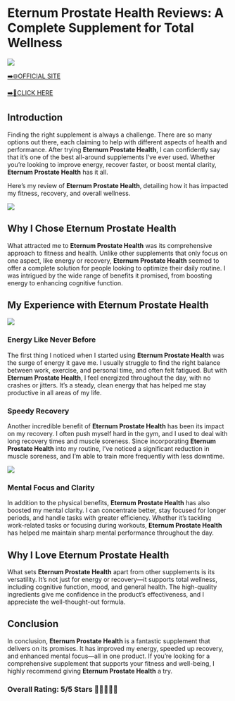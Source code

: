 # **Eternum Prostate Health Reviews**: A Complete Supplement for Total Wellness

[![](https://static.vecteezy.com/system/resources/thumbnails/019/896/014/small/buy-now-gradient-button-with-cart-symbol-buy-now-illustration-png.png)](https://edetoop.top/lander/sugarpreland-1/eternumhealth.html) 

[➡️🌐OFFICIAL SITE](https://edetoop.top/lander/sugarpreland-1/eternumhealth.html) 

[➡️🔗CLICK HERE](https://edetoop.top/lander/sugarpreland-1/eternumhealth.html) 


## Introduction

Finding the right supplement is always a challenge. There are so many options out there, each claiming to help with different aspects of health and performance. After trying **Eternum Prostate Health**, I can confidently say that it’s one of the best all-around supplements I’ve ever used. Whether you’re looking to improve energy, recover faster, or boost mental clarity, **Eternum Prostate Health** has it all.

Here’s my review of **Eternum Prostate Health**, detailing how it has impacted my fitness, recovery, and overall wellness.

[![](https://wallpapers.com/images/hd/red-order-now-button-udg4jcj4arvn8b0n-2.png)](https://edetoop.top/lander/sugarpreland-1/eternumhealth.html)  

## Why I Chose **Eternum Prostate Health**

What attracted me to **Eternum Prostate Health** was its comprehensive approach to fitness and health. Unlike other supplements that only focus on one aspect, like energy or recovery, **Eternum Prostate Health** seemed to offer a complete solution for people looking to optimize their daily routine. I was intrigued by the wide range of benefits it promised, from boosting energy to enhancing cognitive function.

## My Experience with **Eternum Prostate Health**

[![](https://static.vecteezy.com/system/resources/thumbnails/019/896/014/small/buy-now-gradient-button-with-cart-symbol-buy-now-illustration-png.png)](https://edetoop.top/lander/sugarpreland-1/eternumhealth.html)

### Energy Like Never Before

The first thing I noticed when I started using **Eternum Prostate Health** was the surge of energy it gave me. I usually struggle to find the right balance between work, exercise, and personal time, and often felt fatigued. But with **Eternum Prostate Health**, I feel energized throughout the day, with no crashes or jitters. It’s a steady, clean energy that has helped me stay productive in all areas of my life.

### Speedy Recovery

Another incredible benefit of **Eternum Prostate Health** has been its impact on my recovery. I often push myself hard in the gym, and I used to deal with long recovery times and muscle soreness. Since incorporating **Eternum Prostate Health** into my routine, I’ve noticed a significant reduction in muscle soreness, and I’m able to train more frequently with less downtime.

[![](https://wallpapers.com/images/hd/red-order-now-button-udg4jcj4arvn8b0n-2.png)](https://edetoop.top/lander/sugarpreland-1/eternumhealth.html)  

### Mental Focus and Clarity

In addition to the physical benefits, **Eternum Prostate Health** has also boosted my mental clarity. I can concentrate better, stay focused for longer periods, and handle tasks with greater efficiency. Whether it’s tackling work-related tasks or focusing during workouts, **Eternum Prostate Health** has helped me maintain sharp mental performance throughout the day.

## Why I Love **Eternum Prostate Health**

What sets **Eternum Prostate Health** apart from other supplements is its versatility. It’s not just for energy or recovery—it supports total wellness, including cognitive function, mood, and general health. The high-quality ingredients give me confidence in the product’s effectiveness, and I appreciate the well-thought-out formula.

## Conclusion

In conclusion, **Eternum Prostate Health** is a fantastic supplement that delivers on its promises. It has improved my energy, speeded up recovery, and enhanced mental focus—all in one product. If you’re looking for a comprehensive supplement that supports your fitness and well-being, I highly recommend giving **Eternum Prostate Health** a try.

### Overall Rating: 5/5 Stars 🌟🌟🌟🌟🌟
